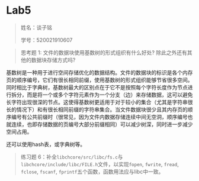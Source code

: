 # Lab5

> 姓名：谈子铭
>
> 学号：520021910607

> 思考题 1: 文件的数据块使用基数树的形式组织有什么好处? 除此之外还有其他的数据块存储方式吗?

基数树是一种用于进行空间存储优化的数据结构。文件的数据块的标识是各个内存页的顺序编号，它们有很长相同前缀，使用基数树的形式组织能够节省很多空间。同时相比于字典树，基数树最大的区别点在于它不是按照每个字符长度作为节点进行拆分，而是将一个或多个字符元素作为一个分支（边）来存储数据，这可以避免长字符出现很深的节点。这使得基数树更适用于对于较小的集合（尤其是字符串很长的情况下）和有很长相同前缀的字符串集合。当文件数据块很少且其内存页的顺序编号有公共前缀时（很常见，因为文件内数据存储连续中间无空洞，顺序编号也就连续，也即存储数据的页编号大部分前缀相同）可以减少树深，同时进一步减少空间占用。

还可以使用hash表，或字典树等。

> 练习题 6：补全`libchcore/src/libc/fs.c`与`libchcore/include/libc/FILE.h`文件，以实现`fopen`, `fwrite`, `fread`, `fclose`, `fscanf`, `fprintf`五个函数，函数用法应与libc中一致。